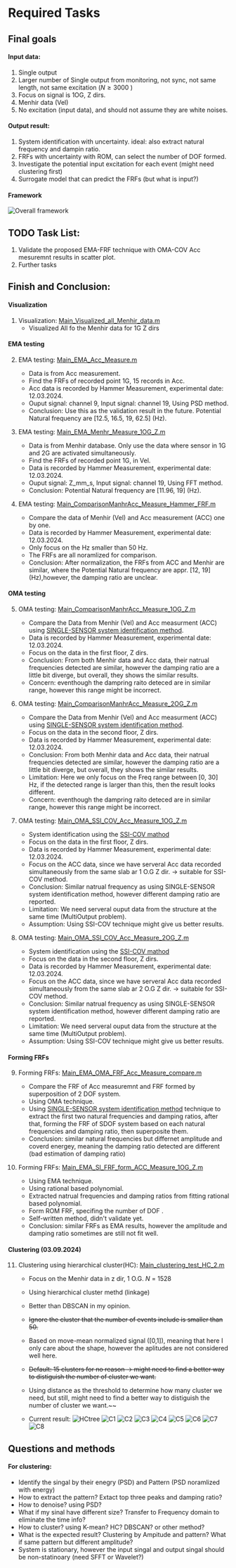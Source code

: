 # Required Tasks

## Final goals
#### Input data:
1. Single output
2. Larger number of Single output from monitoring, not sync, not same length, not same excitation ($N \geq 3000$ )
3. Focus on signal is 1OG, Z dirs.
4. Menhir data (Vel)
5. No excitation (input data), and should not assume they are white noises.

#### Output result:
1. System identification with uncertainty. ideal: also extract natural frequency and dampin ratio.
2. FRFs with uncertainty with ROM, can select the number of DOF formed.
3. Investigate the potential input excitation for each event (might need clustering first)
4. Surrogate model that can predict the FRFs (but what is input?)

#### Framework
![Overall framework](/MDSI_FWt.svg)


## TODO Task List: 

1. Validate the proposed EMA-FRF technique with OMA-COV Acc mesuremnt results in scatter plot.
2. Further tasks

## Finish and Conclusion:

#### Visualization 
1. Visualization: [Main_Visualized_all_Menhir_data.m](/MATLAB/Main/Main_Visualized_all_Menhir_data.m)
   -  Visualized All fo the Menhir data for 1G Z dirs
  
#### EMA testing 
2. EMA testing: [Main_EMA_Acc_Measure.m](/MATLAB/Main/Main_EMA_Acc_Measure.m)
    - Data is from Acc measurement.
    - Find the FRFs of recorded point 1G, 15 records in Acc.
    - Acc data is recorded by Hammer Measurement, experimental date: 12.03.2024.
    - Ouput signal: channel 9, Input signal: channel 19, Using PSD method.
    - Conclusion: Use this as the validation result in the future. Potential Natural frequency are [12.5, 16.5, 19, 62.5] (Hz).

3. EMA testing: [Main_EMA_Menhr_Measure_1OG_Z.m](/MATLAB/Main/Main_EMA_Menhr_Measure_1OG_Z.m)
    - Data is from Menhir database. Only use the data where sensor in 1G and 2G are activated simultaneously.
    - Find the FRFs of recorded point 1G, in Vel.
    - Data is recorded by Hammer Measurement, experimental date: 12.03.2024.
    - Ouput signal: Z_mm_s, Input signal: channel 19, Using FFT method.
    - Conclusion: Potential Natural frequency are [11.96, 19] (Hz).
  
4. EMA testing: [Main_ComparisonManhrAcc_Measure_Hammer_FRF.m](/MATLAB/Main/Main_ComparisonManhrAcc_Measure_Hammer_FRF.m)
    - Compare the data of Menhir (Vel) and Acc measurement (ACC) one by one.
    - Data is recorded by Hammer Measurement, experimental date: 12.03.2024.
    - Only focus on the Hz smaller than 50 Hz.
    - The FRFs are all noramlized for comparison.
    - Conclusion: After normalization, the FRFs from ACC and Menhir are similar, where the Potential Natural frequency are appr. [12, 19] (Hz),however, the damping ratio are unclear.

#### OMA testing 

5. OMA testing: [Main_ComparisonManhrAcc_Measure_1OG_Z.m](/MATLAB/Main/Main_ComparisonManhrAcc_Measure_1OG_Z.m)
    - Compare the Data from Menhir (Vel) and Acc measurment (ACC) using [SINGLE-SENSOR system identification method](/MATLAB/Lib/ECheynet-modalID_singleSensor-b67ee9f/).
    - Data is recorded by Hammer Measurement, experimental date: 12.03.2024.
    - Focus on the data in the first floor, Z dirs.
    - Conclusion: From both Menhir data and Acc data, their natrual frequencies detected are similar, however the damping ratio are a little bit diverge, but overall, they shows the similar results.
    - Concern: eventhough the dampring raito deteced are in similar range, however this range might be incorrect.

6. OMA testing: [Main_ComparisonManhrAcc_Measure_2OG_Z.m](/MATLAB/Main/Main_ComparisonManhrAcc_Measure_2OG_Z.m)
    - Compare the Data from Menhir (Vel) and Acc measurment (ACC) using [SINGLE-SENSOR system identification method](/MATLAB/Lib/ECheynet-modalID_singleSensor-b67ee9f/).
    - Focus on the data in the second floor, Z dirs.
    - Data is recorded by Hammer Measurement, experimental date: 12.03.2024.
    - Conclusion: From both Menhir data and Acc data, their natrual frequencies detected are similar, however the damping ratio are a little bit diverge, but overall, they shows the similar results.
    - Limitation: Here we only focus on the Freq range between [0, 30] Hz, if the detected range is larger than this, then the result looks different.
    - Concern: eventhough the dampring raito deteced are in similar range, however this range might be incorrect.
  
7. OMA testing: [Main_OMA_SSI_COV_Acc_Measure_1OG_Z.m](/MATLAB/Main/Main_OMA_SSI_COV_Acc_Measure_1OG_Z.m)
    - System identification using the [SSI-COV mathod](/MATLAB/Lib/ECheynet-modalID_singleSensor-b67ee9f/)
    - Focus on the data in the first floor, Z dirs.
    - Data is recorded by Hammer Measurement, experimental date: 12.03.2024.
    - Focus on the ACC data, since we have serveral Acc data recorded simultaneously from the same slab ar 1 O.G Z dir. -> suitable for SSI-COV method.
    - Conclusion: Similar natrual frequency as using SINGLE-SENSOR system identification method, however different damping ratio are reported.
    - Limitation: We need serveral ouput data from the structure at the same time (MultiOutput problem).
    - Assumption: Using SSI-COV technique might give us better results. 
  
8. OMA testing: [Main_OMA_SSI_COV_Acc_Measure_2OG_Z.m](/MATLAB/Main/Main_OMA_SSI_COV_Acc_Measure_2OG_Z.m)
    - System identification using the [SSI-COV mathod](/MATLAB/Lib/ECheynet-modalID_singleSensor-b67ee9f/)
    - Focus on the data in the second floor, Z dirs.
    - Data is recorded by Hammer Measurement, experimental date: 12.03.2024.
    - Focus on the ACC data, since we have serveral Acc data recorded simultaneously from the same slab ar 2 O.G Z dir. -> suitable for SSI-COV method.
    - Conclusion: Similar natrual frequency as using SINGLE-SENSOR system identification method, however different damping ratio are reported.
    - Limitation: We need serveral ouput data from the structure at the same time (MultiOutput problem). 
    - Assumption: Using SSI-COV technique might give us better results.

#### Forming FRFs

9. Forming FRFs: [Main_EMA_OMA_FRF_Acc_Measure_compare.m](/MATLAB/Main/Main_EMA_OMA_FRF_Acc_Measure_compare.m)
    - Compare the FRF of Acc measuremnt and FRF formed by superposition of 2 DOF system. 
    - Using OMA technique.
    - Using [SINGLE-SENSOR system identification method](/MATLAB/Lib/ECheynet-modalID_singleSensor-b67ee9f/) technique to extract the first two natural frequencies and damping ratios, after that, forming the FRF of SDOF system based on each natural frequencies and damping ratio, then superposite them. 
    - Conclusion: similar natural frequencies but differnet amplitude and coverd energey, meaning the damping ratio detected are different (bad estimation of damping ratio)

10. Forming FRFs: [Main_EMA_SI_FRF_form_ACC_Measure_1OG_Z.m](/MATLAB/Main/Main_EMA_SI_FRF_form_ACC_Measure_1OG_Z.m)
    - Using EMA technique.
    - Using rational based polynomial. 
    - Extracted natrual frequencies and damping ratios from fitting rational based polynomial. 
    - Form ROM FRF, specifing the number of DOF . 
    - Self-written method, didn't validate yet. 
    - Conclusion: similar FRFs as EMA results, however the amplitude and damping ratio sometimes are still not fit well. 
  

#### Clustering (03.09.2024)
11. Clustering using hierarchical cluster(HC): [Main_clustering_test_HC_2.m](/MATLAB/Main/Main_clustering_test_HC_2.m)
    - Focus on the Menhir data in z dir, 1 O.G. $N$ = 1528
    - Using hierarchical cluster methd (linkage)
    - Better than DBSCAN in my opinion. 
    - ~~Ignore the cluster that the number of events include is smaller than 50.~~
    - Based on move-mean normalized signal ([0,1]), meaning that here I only care about the shape, however the aplitudes are not considered well here. 
    - ~~Default: 15 clusters for no reason -> might need to find a better way to distiguish the number of cluster we want.~~
    - Using distance as the threshold to determine how many cluster we need, but still, might need to find a better way to distiguish the number of cluster we want.~~ 
  
    - Current result: 
  ![HCtree](/FIG/MATLAB_FIG/HC_tree.svg)
  ![C1](/FIG/MATLAB_FIG/C1.svg)
  ![C2](/FIG/MATLAB_FIG/C2.svg)
  ![C3](/FIG/MATLAB_FIG/C3.svg)
  ![C4](/FIG/MATLAB_FIG/C4.svg)
  ![C5](/FIG/MATLAB_FIG/C5.svg)
  ![C6](/FIG/MATLAB_FIG/C6.svg)
  ![C7](/FIG/MATLAB_FIG/C7.svg)
  ![C8](/FIG/MATLAB_FIG/C8.svg)






##  Questions and methods

#### For clustering: 
- Identify the singal by their enegry (PSD) and Pattern (PSD noramlized with energy)
- How to extract the pattern? Extact top three peaks and damping ratio? 
- How to denoise? using PSD? 
- What if my sinal have different size? Transfer to Frequency domain to eliminate the time info? 
- How to cluster? using K-mean? HC? DBSCAN? or other method? 
- What is the expected result? Clustering by Ampitude and pattern? What if same pattern but different amplitude? 
- System is stationary, however the input singal and output singal should be non-statinoary (need SFFT or Wavelet?)




